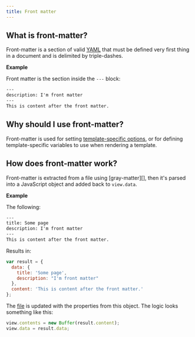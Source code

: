 ```yaml
---
title: Front matter
---
```


## What is front-matter?

Front-matter is a section of valid [YAML]() that must be defined very first thing in a document and is delimited by triple-dashes.

**Example**

Front matter is the section inside the `---` block:

```handlebars
---
description: I'm front matter
---
This is content after the front matter.
```

## Why should I use front-matter?

Front-matter is used for setting [template-specific options](options.md#template-specific-options), or for defining template-specific variables to use when rendering a template.

## How does front-matter work?

Front-matter is extracted from a file using [gray-matter][], then it's parsed into a JavaScript object and added back to `view.data`. 

**Example**

The following:

```handlebars
---
title: Some page
description: I'm front matter
---
This is content after the front matter.
```

Results in:

```js
var result = {
  data: {
    title: 'Some page',
    description: "I'm front matter"
  }, 
  content: 'This is content after the front matter.'
};
```

The [file](file.md) is updated with the properties from this object. The logic looks something like this:

```js
view.contents = new Buffer(result.content);
view.data = result.data;
```